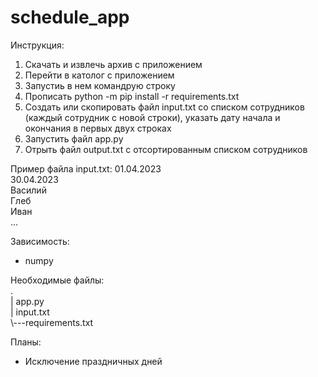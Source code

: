 # schedule_app

Инструкция:
  1. Скачать и извлечь архив с приложением
  2. Перейти в католог с приложением
  3. Запустиь в нем командрую строку
  4. Прописать python -m pip install -r requirements.txt
  5. Создать или скопировать файл input.txt со списком сотрудников (каждый сотрудник с новой строки), указать дату начала и окончания в первых двух строках
  6. Запустить файл app.py
  7. Отрыть файл output.txt с отсортированным списком сотрудников

Пример файла input.txt:
  01.04.2023  
  30.04.2023  
  Василий  
  Глеб  
  Иван  
  ...

Зависимость:
 - numpy

Необходимые файлы:  
.  
|   app.py  
|   input.txt  
\\---requirements.txt  

Планы:
 - Исключение праздничных дней
